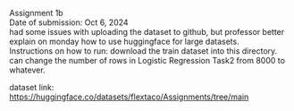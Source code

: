 Assignment 1b
<br/>
Date of submission: Oct 6, 2024
<br/>
had some issues with uploading the dataset to github, but professor better explain on monday how to use huggingface for large datasets.
<br/>
Instructions on how to run:
download the train dataset into this directory. can change the number of rows in Logistic Regression Task2 from 8000 to whatever.

dataset link:
https://huggingface.co/datasets/flextaco/Assignments/tree/main
